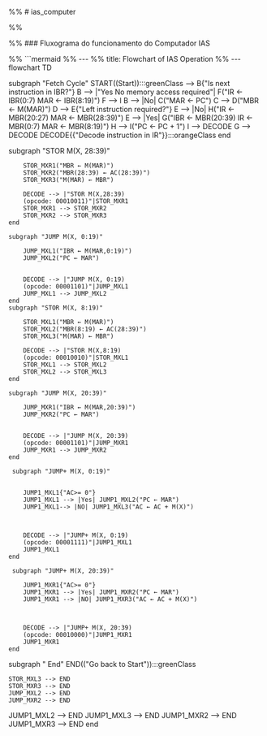 %% # ias_computer

%% <!-- <Flowchart> -->

%% ### Fluxograma do funcionamento do Computador IAS 

%% ```mermaid
%% ---
%% title: Flowchart of IAS Operation
%% ---
flowchart TD

subgraph "Fetch Cycle"
    START((Start)):::greenClass --> B{"Is next 
    instruction 
    in IBR?"}
    B --> |"Yes
    No memory access
    required"| F("IR ← IBR(0:7)
    MAR ← IBR(8:19)")
    F --> I
    B --> |No| C("MAR ← PC")
    C --> D("MBR ← M(MAR)")
    D --> E{"Left
    instruction
    required?"}
    E --> |No| H("IR ← MBR(20:27)
    MAR ← MBR(28:39)")
    E --> |Yes| G("IBR ← MBR(20:39)
    IR ← MBR(0:7)
    MAR ← MBR(8:19)")
    H --> I("PC ← PC + 1")
    I --> DECODE
    G --> DECODE
    DECODE{{"Decode instruction in IR"}}:::orangeClass
end

subgraph "STOR M(X, 28:39)"
    
        STOR_MXR1("MBR ← M(MAR)")
        STOR_MXR2("MBR(28:39) ← AC(28:39)")
        STOR_MXR3("M(MAR) ← MBR")

        DECODE --> |"STOR M(X,28:39)
        (opcode: 00010011)"|STOR_MXR1
        STOR_MXR1 --> STOR_MXR2
        STOR_MXR2 --> STOR_MXR3
    end

    subgraph "JUMP M(X, 0:19)"

        JUMP_MXL1("IBR ← M(MAR,0:19)")
        JUMP_MXL2("PC ← MAR")
        

        DECODE --> |"JUMP M(X, 0:19)
        (opcode: 00001101)"|JUMP_MXL1
        JUMP_MXL1 --> JUMP_MXL2
    end
    subgraph "STOR M(X, 8:19)"

        STOR_MXL1("MBR ← M(MAR)")
        STOR_MXL2("MBR(8:19) ← AC(28:39)")
        STOR_MXL3("M(MAR) ← MBR")

        DECODE --> |"STOR M(X,8:19)
        (opcode: 00010010)"|STOR_MXL1
        STOR_MXL1 --> STOR_MXL2
        STOR_MXL2 --> STOR_MXL3
    end

    subgraph "JUMP M(X, 20:39)"

        JUMP_MXR1("IBR ← M(MAR,20:39)")
        JUMP_MXR2("PC ← MAR")
        

        DECODE --> |"JUMP M(X, 20:39)
        (opcode: 00001101)"|JUMP_MXR1
        JUMP_MXR1 --> JUMP_MXR2
    end

     subgraph "JUMP+ M(X, 0:19)"

        
        JUMP1_MXL1{"AC>= 0"}
        JUMP1_MXL1 --> |Yes| JUMP1_MXL2("PC ← MAR")
        JUMP1_MXL1--> |NO| JUMP1_MXL3("AC ← AC + M(X)")
       
        

        DECODE --> |"JUMP+ M(X, 0:19)
        (opcode: 00001111)"|JUMP1_MXL1
        JUMP1_MXL1 
    end

     subgraph "JUMP+ M(X, 20:39)"

        JUMP1_MXR1{"AC>= 0"}
        JUMP1_MXR1 --> |Yes| JUMP1_MXR2("PC ← MAR")
        JUMP1_MXR1 --> |NO| JUMP1_MXR3("AC ← AC + M(X)")
       
        

        DECODE --> |"JUMP+ M(X, 20:39)
        (opcode: 00010000)"|JUMP1_MXR1
        JUMP1_MXR1 
    end


subgraph "  End"
    END(("Go back
    to Start")):::greenClass

    STOR_MXL3 --> END
    STOR_MXR3 --> END
    JUMP_MXL2 --> END
    JUMP_MXR2 --> END
   JUMP1_MXL2 --> END
   JUMP1_MXL3 --> END
   JUMP1_MXR2 --> END
   JUMP1_MXR3 --> END
end